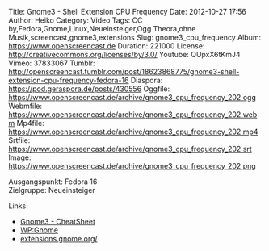 Title: Gnome3 - Shell Extension CPU Frequency
Date: 2012-10-27 17:56
Author: Heiko
Category: Video
Tags: CC by,Fedora,Gnome,Linux,Neueinsteiger,Ogg Theora,ohne Musik,screencast,gnome3,extensions
Slug: gnome3_cpu_frequency
Album: https://www.openscreencast.de
Duration: 221000
License: http://creativecommons.org/licenses/by/3.0/
Youtube: QUpxX6tKmJ4
Vimeo: 37833067
Tumblr: http://openscreencast.tumblr.com/post/18623868775/gnome3-shell-extension-cpu-frequency-fedora-16
Diaspora: https://pod.geraspora.de/posts/430556
Oggfile: https://www.openscreencast.de/archive/gnome3_cpu_frequency_202.ogg
Webmfile: https://www.openscreencast.de/archive/gnome3_cpu_frequency_202.webm
Mp4file: https://www.openscreencast.de/archive/gnome3_cpu_frequency_202.mp4
Srtfile: https://www.openscreencast.de/archive/gnome3_cpu_frequency_202.srt
Image: https://www.openscreencast.de/archive/gnome3_cpu_frequency_202.png

Ausgangspunkt: Fedora 16  
Zielgruppe: Neueinsteiger  

Links:

  * [Gnome3 - CheatSheet](http://live.gnome.org/GnomeShell/CheatSheet "Link zu gnome.org" )
  * [WP:Gnome](http://de.wikipedia.org/wiki/Gnome "Link zu Wikipedia Gnome" )
  * [extensions.gnome.org/](https://extensions.gnome.org/ "Link zu extensions.gnome.org/" )

